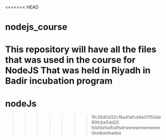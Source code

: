 <<<<<<< HEAD
# nodejs_course

This repository will have all the files that was used in the course for NodeJS That was held in Riyadh in Badir incubation program
=======
# nodeJs
>>>>>>> 1fc28d0d32cf6a41afcd4a07f50de90fcbe5dd25
fdsfdsfsdfsdfsdrwerewrewrewewdsadsadsadsa

